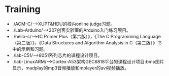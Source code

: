 # Training

* ./ACM-C/-->XUPT&HDU的校内online judge习题。
* ./Lab-Arduino/-->207创客实验室的Arduino入门练习项目。
* ./hello-c/-->《C Primer Plus（第六版）》，《The C Programming Language（第二版）》，《Data Structures and Algorithm Analysis in C（第二版）》书中的示例和习题。
* ./lab-C51/-->8051系列芯片的课程设计项目。
* ./lab-LinuxARM/-->Cortex-A53架构GEC6818平台的课程设计项目:bmp图片显示，madplay的mp3音频播放和mplayer的avi视频播放。

